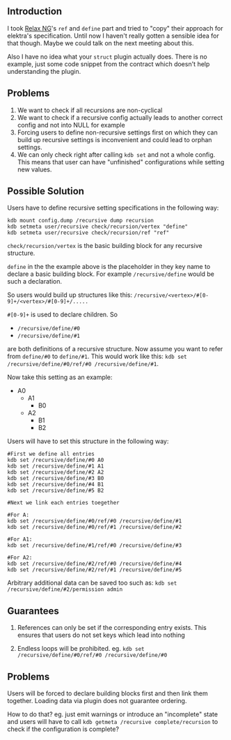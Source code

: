 

## Introduction

I took [Relax NG](http://relaxng.org/spec-20011203.html#define-ref)'s `ref` and `define` part and tried to "copy" 
their approach for elektra's specification.
Until now I haven't really gotten a sensible idea for that though. Maybe we could talk on the next meeting about this.

Also I have no idea what your `struct` plugin actually does. There is no example, just some code snippet from 
the contract which doesn't help understanding the plugin.

## Problems
1) We want to check if all recursions are non-cyclical
2) We want to check if a recursive config actually leads to another correct config and not into NULL for example
3) Forcing users to define non-recursive settings first on which they can build up 
recursive settings is inconvenient and could lead to orphan settings.
4) We can only check right after calling `kdb set` and not a whole config. 
This means that user can have "unfinished" configurations while setting new values.

## Possible Solution

Users have to define recursive setting specifications in the following way:

```
kdb mount config.dump /recursive dump recursion
kdb setmeta user/recursive check/recursion/vertex "define"
kdb setmeta user/recursive check/recursion/ref "ref"
```

`check/recursion/vertex` is the basic building block for any recursive structure.
 
`define` in the the example above is the placeholder in they key name to declare a basic building block.
For example `/recursive/define` would be such a declaration.

So users would build up structures like this:
`/recursive/<vertex>/#[0-9]+/<vertex>/#[0-9]+/.....`

`#[0-9]+` is used to declare children. So

- `/recursive/define/#0`
- `/recursive/define/#1`

are both definitions of a recursive structure. Now assume you want to refer from `define/#0` to `define/#1`.
This would work like this: `kdb set /recursive/define/#0/ref/#0 /recursive/define/#1`.

Now take this setting as an example:

* A0
    * A1
        * B0
    * A2
        * B1
        * B2

Users will have to set this structure in the following way:

```
#First we define all entries
kdb set /recursive/define/#0 A0
kdb set /recursive/define/#1 A1
kdb set /recursive/define/#2 A2
kdb set /recursive/define/#3 B0
kdb set /recursive/define/#4 B1
kdb set /recursive/define/#5 B2

#Next we link each entries toegether

#For A:
kdb set /recursive/define/#0/ref/#0 /recursive/define/#1
kdb set /recursive/define/#0/ref/#1 /recursive/define/#2

#For A1:
kdb set /recursive/define/#1/ref/#0 /recursive/define/#3

#For A2:
kdb set /recursive/define/#2/ref/#0 /recursive/define/#4
kdb set /recursive/define/#2/ref/#1 /recursive/define/#5
```


Arbitrary additional data can be saved too such as:
`kdb set /recursive/define/#2/permission admin`

## Guarantees

1) References can only be set if the corresponding entry exists. This ensures that users do not set
keys which lead into nothing

2) Endless loops will be prohibited. eg. 
`kdb set /recursive/define/#0/ref/#0 /recursive/define/#0`

## Problems
Users will be forced to declare building blocks first and then link them together.
Loading data via plugin does not guarantee ordering.

How to do that? eg. just emit warnings or introduce an "incomplete" state and users will have to call
`kdb getmeta /recursive complete/recursion` to check if the configuration is complete?